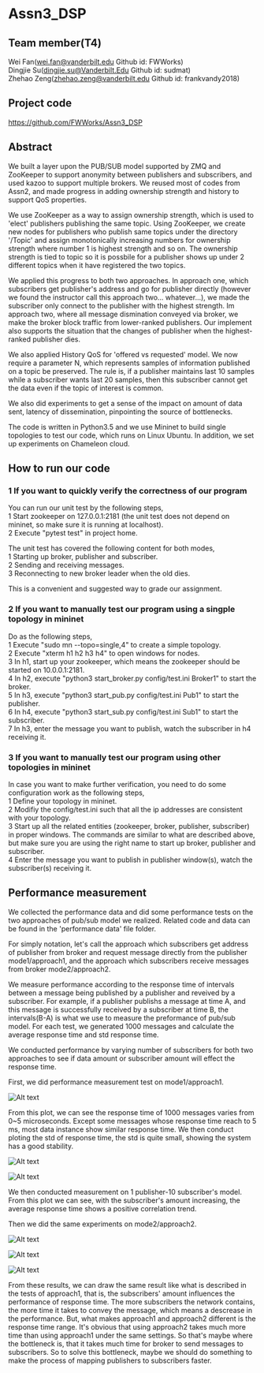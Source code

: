 # Assn3_DSP
## Team member(T4)
Wei Fan(wei.fan@vanderbilt.edu Github id: FWWorks)  
Dingjie Su(dingjie.su@Vanderbilt.Edu Github id: sudmat)  
Zhehao Zeng(zhehao.zeng@vanderbilt.edu Github id: frankvandy2018) 

## Project code
https://github.com/FWWorks/Assn3_DSP

## Abstract
We built a layer upon the PUB/SUB model supported by ZMQ and ZooKeeper to support anonymity between publishers and subscribers, and used kazoo to support multiple brokers. We reused most of codes from Assn2, and made progress in adding ownership strength and history to support QoS properties. 

We use ZooKeeper as a way to assign ownership strength, which is used to 'elect' publishers publishing the same topic. Using ZooKeeper, we create new nodes for publishers who publish same topics under the directory '/Topic' and assign monotonically increasing numbers for ownership strength where number 1 is highest strength and so on. The ownership strength is tied to topic so it is possbile for a publisher shows up under 2 different topics when it have registered the two topics. 

We applied this progress to both two approaches. In approach one, which subscribers get publisher's address and go for publisher directly (however we found the instructor call this approach two... whatever...), we made the subscriber only connect to the publisher with the highest strength. Im approach two, where all message dismination conveyed via broker, we make the broker block traffic from lower-ranked publishers. Our implement also supports the situation that the changes of publisher when the highest-ranked publisher dies.

We also applied History QoS for 'offered vs requested' model. We now require a parameter N, which represents samples of information published on a topic be preserved. The rule is, if a publisher maintains last 10 samples while a subscriber wants last 20 samples, then this subscriber cannot get the data even if the topic of interest is common. 

We also did experiments to get a sense of the impact on amount of data sent, latency of dissemination, pinpointing the source of bottlenecks.

The code is written in Python3.5 and we use Mininet to build single topologies to test our code, which runs on Linux Ubuntu.
In addition, we set up experiments on Chameleon cloud. 

## How to run our code

### 1 If you want to quickly verify the correctness of our program

You can run our unit test by the following steps,  
1 Start zookeeper on 127.0.0.1:2181 (the unit test does not depend on mininet, so make sure it is running at localhost).  
2 Execute "pytest test" in project home.

The unit test has covered the following content for both modes,  
1 Starting up broker, publisher and subscriber.  
2 Sending and receiving messages.  
3 Reconnecting to new broker leader when the old dies.  

This is a convenient and suggested way to grade our assignment.

### 2 If you want to manually test our program using a singple topology in mininet

Do as the following steps,  
1 Execute "sudo mn --topo=single,4" to create a simple topology.  
2 Execute "xterm h1 h2 h3 h4" to open windows for nodes.  
3 In h1, start up your zookeeper, which means the zookeeper should be started on 10.0.0.1:2181.  
4 In h2, execute "python3 start_broker.py config/test.ini Broker1" to start the broker.  
5 In h3, execute "python3 start_pub.py config/test.ini Pub1" to start the publisher.  
6 In h4, execute "python3 start_sub.py config/test.ini Sub1" to start the subscriber.  
7 In h3, enter the message you want to publish, watch the subscriber in h4 receiving it.

### 3 If you want to manually test our program using other topologies in mininet

In case you want to make further verification, you need to do some configuration work as the following steps,  
1 Define your topology in mininet.  
2 Modifiy the config/test.ini such that all the ip addresses are consistent with your topology.  
3 Start up all the related entities (zookeeper, broker, publisher, subscriber) in proper windows. The commands are similar to what are described above, but make sure you are using the right name to start up broker, publisher and subscriber.  
4 Enter the message you want to publish in publisher window(s), watch the subscriber(s) receiving it.

## Performance measurement
We collected the performance data and did some performance tests on the two approaches of pub/sub model we realized. Related code and data can be found in the 'performance data' file folder.

For simply notation, let's call the approach which subscribers get address of publisher from broker and request message directly from the publisher mode1/approach1, and the approach which subscribers receive messages from broker mode2/approach2. 

We measure performance according to the response time of intervals between a message being published by a publisher and reveived by a subscriber. For example, if a publisher publishs a message at time A, and this message is successfully received by a subscriber at time B, the intervals(B-A) is what we use to measure the preformance of pub/sub model. For each test, we generated 1000 messages and calculate the average response time and std response time.

We conducted performance by varying number of subscribers for both two approaches to see if data amount or subscriber amount will effect the response time. 

First, we did performance measurement test on mode1/approach1.

![Alt text](./plots/1-1_mode1.PNG "")

From this plot, we can see the response time of 1000 messages varies from 0~5 microseconds. Except some messages whose response time reach to 5 ms, most data instance show similar response time. We then conduct ploting the std of response time, the std is quite small, showing the system has a good stability. 

![Alt text](./plots/std_mode1.PNG "")

![Alt text](./plots/1_1_1_10_mode1.PNG "")

We then conducted measurement on 1 publisher-10 subscriber's model. From this plot we can see, with the subscriber's amount increasing, the average response time shows a positive correlation trend. 

Then we did the same experiments on mode2/approach2.

![Alt text](./plots/1-1_mode2.PNG "")

![Alt text](./plots/std_mode2.PNG "")

![Alt text](./plots/1_1_1_10_mode2.PNG "")

From these results, we can draw the same result like what is described in the tests of approach1, that is, the subscribers' amount influences the performance of response time. The more subscribers the network contains, the more time it takes to convey the message, which means a descrease in the performance. 
But, what makes approach1 and approach2 different is the response time range. It's obvious that using approach2 takes much more time than using approach1 under the same settings. So that's maybe where the bottleneck is, that it takes much time for broker to send messages to subscribers. So to solve this bottleneck, maybe we should do something to make the process of mapping publishers to subscribers faster.

